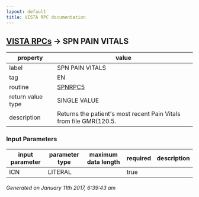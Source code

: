 ```yaml
---
layout: default
title: VISTA RPC documentation
---
```




## [VISTA RPCs](TableOfContent.md) &#8594; SPN PAIN VITALS 

 property | value 
--- | --- 
 label | SPN PAIN VITALS
 tag | EN
 routine | [SPNRPC5](http://code.osehra.org/dox/Routine_SPNRPC5_source.html)
 return value type | SINGLE VALUE
 description | Returns the patient's most recent Pain Vitals from file GMR(120.5.

### Input Parameters

| input parameter | parameter type | maximum data length | required | description | 
| --- | --- | --- | --- | --- | 
| ICN | LITERAL |  | true |  | 




 ###### Generated on January 11th 2017, 6:39:43 am